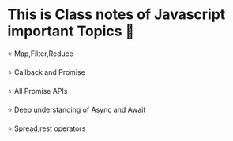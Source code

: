 <h1>This is Class notes of Javascript important Topics 🚀</h1>
<p>⭐️ Map,Filter,Reduce</p>
<p>⭐️ Callback and Promise</p>
<p>⭐️ All Promise APIs</p>
<p>⭐️ Deep understanding of Async and Await</p>
<p>⭐️ Spread,rest operators</p>
